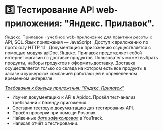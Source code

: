 # 3️⃣ Тестирование API web-приложения: "Яндекс. Прилавок".
Яндекс. Прилавок - учебное web-приложение для практики работы с API, SQL. Язык приложения — JavaScript . Доступ к приложению по протоколу HTTP 1.1 . Документация к приложению осуществляется с помощью модуля apiDoc.
Яндекс. Прилавок представляет собой интернет магазин по доставке продуктов. Пользователь может выбрать продукты, наборы продуктов и оформить доставку. Доставка осуществляется только со склада на котором есть все продукты в заказе и курьерской компанией работающей в определённом временном интервале.

<a href="https://drive.google.com/file/d/146ZOTj6d2oI3ogKAJ40VcjYvEu70p5BG/view?usp=drive_link">_Требования к бэкенду приложения: "Яндекс. Прилавок"_</a>

* Изучил документацию к API в Apidoc. Провёл тест-анализ требований к бэкенду приложения.
* Составил <a href="https://docs.google.com/spreadsheets/d/1gdsfbbEJ9H7GI5vaLHvEFvc3Vosrg8ID/edit?usp=drive_link&ouid=106897186254420061142&rtpof=true&sd=true">тестовую документацию</a> для тестирования API.
* Провёл проверки при помощи Postman.
* Найденные <a href="https://nesterenkopv.youtrack.cloud/issues?q=tag:%20%7B%D0%AF%D0%BD%D0%B4%D0%B5%D0%BA%D1%81%20%D0%9F%D1%80%D0%B8%D0%BB%D0%B0%D0%B2%D0%BE%D0%BA%7D">_баги зафиксировал_</a> в YouTrack.
* Написал отчёт о тестировании.
